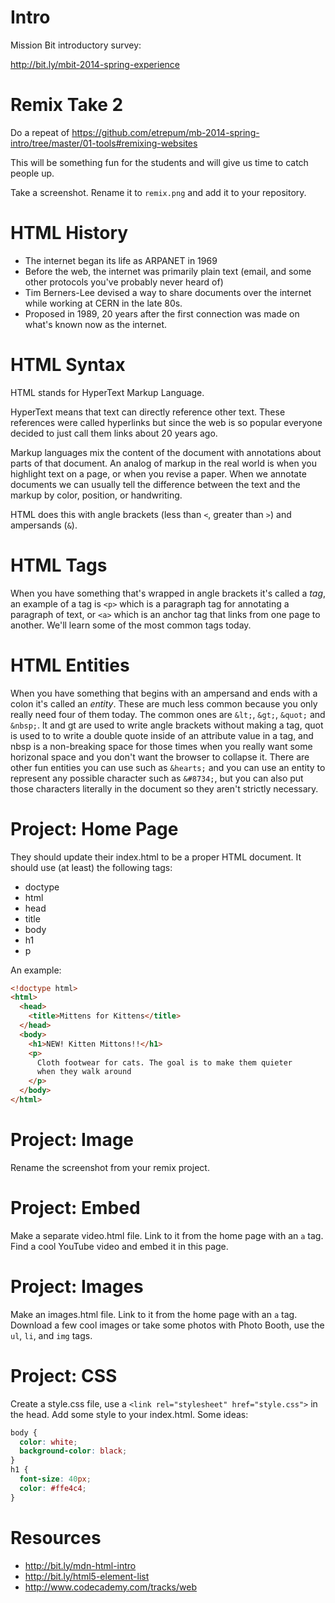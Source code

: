 Intro
=====

Mission Bit introductory survey:

http://bit.ly/mbit-2014-spring-experience

Remix Take 2
============

Do a repeat of
https://github.com/etrepum/mb-2014-spring-intro/tree/master/01-tools#remixing-websites

This will be something fun for the students and will give us time to
catch people up.

Take a screenshot. Rename it to `remix.png` and add it to your repository.

HTML History
============

* The internet began its life as ARPANET in 1969
* Before the web, the internet was primarily plain text
  (email, and some other protocols you've probably never heard of)
* Tim Berners-Lee devised a way to share documents over the internet
  while working at CERN in the late 80s.
* Proposed in 1989, 20 years after the first connection was
  made on what's known now as the internet.

HTML Syntax
===========

HTML stands for HyperText Markup Language.

HyperText means that text can directly reference other text. These references
were called hyperlinks but since the web is so popular everyone decided to
just call them links about 20 years ago.

Markup languages mix the content of the document
with annotations about parts of that document. An analog of markup in the 
real world is when you highlight text on a page, or when you revise a paper.
When we annotate documents we can usually tell the difference between the
text and the markup by color, position, or handwriting.

HTML does this with angle brackets (less than `<`, greater than `>`)
and ampersands (`&`).

HTML Tags
=========

When you have something that's wrapped in angle brackets
it's called a *tag*, an example of a tag is `<p>` which is a paragraph tag for
annotating a paragraph of text, or `<a>` which is an anchor tag that links
from one page to another. We'll learn some of the most common tags today.

HTML Entities
=============

When you have something that begins with an ampersand and ends with a colon
it's called an *entity*. These are much less common because you only really
need four of them today. The common ones are `&lt;`, `&gt;`, `&quot;`
and `&nbsp;`. lt and gt are used to write angle brackets without making a tag,
quot is used to to write a double quote inside of an attribute value in a tag,
and nbsp is a non-breaking space for those times when you really want
some horizonal space and you don't want the browser to collapse it. There
are other fun entities you can use such as `&hearts;` and you can use an entity
to represent any possible character such as `&#8734;`, but you can also put
those characters literally in the document so they aren't strictly necessary.

Project: Home Page
==================

They should update their index.html to be a proper HTML document.
It should use (at least) the following tags:

* doctype
* html
* head
* title
* body
* h1
* p

An example:

```html
<!doctype html>
<html>
  <head>
    <title>Mittens for Kittens</title>
  </head>
  <body>
    <h1>NEW! Kitten Mittons!!</h1>
    <p>
      Cloth footwear for cats. The goal is to make them quieter
      when they walk around
    </p>
  </body>
</html>
```

Project: Image
==============

Rename the screenshot from your remix project.

Project: Embed
==============

Make a separate video.html file. Link to it from the home page with an
`a` tag. Find a cool YouTube video and embed it in this page.

Project: Images
===============

Make an images.html file. Link to it from the home page with an `a` tag.
Download a few cool images or take some photos with Photo Booth, use
the `ul`, `li`, and `img` tags.

Project: CSS
============

Create a style.css file, use a
`<link rel="stylesheet" href="style.css">` in the head. Add some style
to your index.html. Some ideas:

```css
body {
  color: white;
  background-color: black;
}
h1 {
  font-size: 40px;
  color: #ffe4c4;
}
```

Resources
=========

* http://bit.ly/mdn-html-intro
* http://bit.ly/html5-element-list
* http://www.codecademy.com/tracks/web
